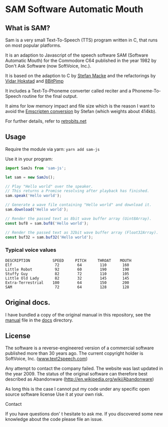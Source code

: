 # SAM Software Automatic Mouth

## What is SAM?

Sam is a very small Text-To-Speech (TTS) program written in C, that
runs on most popular platforms.

It is an adaption to Javascript of the speech software SAM (Software
Automatic Mouth) for the Commodore C64 published in the year 1982 by
Don't Ask Software (now SoftVoice, Inc.).

It is based on the adaption to C by
[Stefan Macke](https://github.com/s-macke/SAM)
and the refactorings by 
[Vidar Hokstad](https://github.com/vidarh/SAM) and
[8BitPimp](https://github.com/8BitPimp/SAM)

It includes a Text-To-Phoneme converter called reciter and a
Phoneme-To-Speech routine for the final output.

It aims for low memory impact and file size which is the reason I want
to avoid the 
[Emscripten conversion](http://simulationcorner.net/index.php?page=sam)
by Stefan (which weights about 414kb).

For further details, refer to
[retrobits.net](http://www.retrobits.net/atari/sam.shtml)

## Usage

Require the module via yarn: `yarn add sam-js`

Use it in your program:

```javascript
import SamJs from 'sam-js';

let sam = new SamJs();

// Play "Hello world" over the speaker.
// This returns a Promise resolving after playback has finished.
sam.speak('Hello world');

// Generate a wave file containing "Hello world" and download it.
sam.download('Hello world');

// Render the passed text as 8bit wave buffer array (Uint8Array).
const buf8 = sam.buf8('Hello world');

// Render the passed text as 32bit wave buffer array (Float32Array).
const buf32 = sam.buf32('Hello world');
```

### Typical voice values

```
DESCRIPTION          SPEED     PITCH     THROAT    MOUTH
Elf                   72        64        110       160
Little Robot          92        60        190       190
Stuffy Guy            82        72        110       105
Little Old Lady       82        32        145       145
Extra-Terrestrial    100        64        150       200
SAM                   72        64        128       128
```

## Original docs.

I have bundled a copy of the original manual in this repository, see
the [manual](docs/manual.md) file in the [docs](docs) directory.

## License

The software is a reverse-engineered version of a commercial software
published more than 30 years ago. The current copyright holder is 
SoftVoice, Inc. (www.text2speech.com)

Any attempt to contact the company failed. The website was last
updated in the year 2009. The status of the original
software can therefore best described as Abandonware
(http://en.wikipedia.org/wiki/Abandonware)

As long this is the case I cannot put my code under any specific open
source software license Use it at your own risk.

Contact

If you have questions don' t hesitate to ask me. If you discovered some
new knowledge about the code please file an issue.
